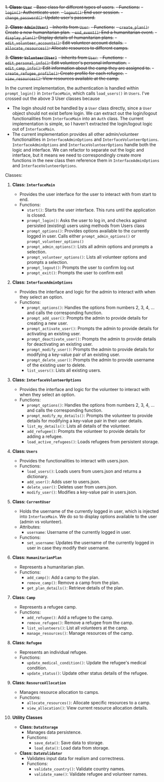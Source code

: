 ~~1. **Class: `User`**~~
~~- Base class for different types of users.~~
~~- Functions:~~
~~- `login()`: Authenticate user.~~
~~- `logout()`: End user session.~~
~~- `change_password()`: Update user's password.~~

~~2. **Class: `Admin(User)`**~~
~~- Inherits from `User`.~~
~~- Functions:~~
~~- `create_plan()`: Create a new humanitarian plan.~~
~~- `end_event()`: End a humanitarian event.~~
~~- `display_plan()`: Display details of humanitarian plans.~~
~~- `edit_volunteer_accounts()`: Edit volunteer account details.~~
~~- `allocate_resources()`: Allocate resources to different camps.~~

~~3. **Class: `Volunteer(User)`**~~
~~- Inherits from `User`.~~
~~- Functions:~~
~~- `edit_personal_info()`: Edit volunteer's personal information.~~
~~- `edit_camp_info()`: Edit information about the camp they are assigned to.~~
~~- `create_refugee_profile()`: Create profile for each refugee.~~
~~- `view_resources()`: View resources available at the camp.~~

In the current implementation, the authentication is handled within `prompt_login()` in `InterfaceMain`, which calls `load_users()` in `Users`. 
I've crossed out the above 3 User classes because 
  - The login should not be handled by a `User` class directly, since a `User` object should not exist before login. We can extract out the login/logout functionalities from `InterfaceMain` into an `Auth` class. The current implementation is simple, so I haven't extracted the login/logout logic out of `InterfaceMain`.
  - The current implementation provides all other admin/volunteer functionalities in `InterfaceAdminOptions` and `InterfaceVolunteerOptions`. `InterfaceAdminOptions` and `InterfaceVolunteerOptions` handle both the logic and interface. We can refactor to separate out the logic and interface, but it means we need to correspondingly create more functions in the new class then reference them in `InterfaceAdminOptions` and `InterfaceVolunteerOptions`.

Classes:

1. **Class: `InterfaceMain`**
   - Provides the user interface for the user to interact with from start to end.
   - Functions:
     - `start()`: Starts the user interface. This runs until the application is closed.
     - `prompt_login()`: Asks the user to log in, and checks against persisted (existing) users using methods from Users class
     - `prompt_options()`: Provides options available to the currently logged in user. Calls either `prompt_admin_options()` or `prompt_volunteer_options()`
     - `prompt_admin_options()`: Lists all admin options and prompts a selection.
     - `prompt_volunteer_options()`: Lists all volunteer options and prompts a selection.
     - `prompt_logout()`: Prompts the user to confirm log out
     - `prompt_exit()`: Prompts the user to confirm exit

1. **Class: `InterfaceAdminOptions`**
   - Provides the interface and logic for the admin to interact with when they select an option.
   - Functions:
     - `prompt_options()`: Handles the options from numbers 2, 3, 4, ... and calls the corresponding function.
     - `prompt_add_user()`: Prompts the admin to provide details for creating a new user.
     - `prompt_activate_user()`:  Prompts the admin to provide details for activating an existing user.
     - `prompt_deactivate_user()`:  Prompts the admin to provide details for deactivating an existing user.
     - `prompt_modify_user()`:   Prompts the admin to provide details for modifying a key-value pair of an existing user.
     - `prompt_delete_user()`:   Prompts the admin to provide username of the existing user to delete.
     - `list_users()`: Lists all existing users.

1. **Class: `InterfaceVolunteerOptions`**
   - Provides the interface and logic for the volunteer to interact with when they select an option.
   - Functions:
     - `prompt_options()`: Handles the options from numbers 2, 3, 4, ... and calls the corresponding function.
     - `prompt_modify_my_details()`: Prompts the volunteer to provide details for modifying a key-value pair in their user details.
     - `list_my_details()`: Lists all details of the volunteer.
     - `add_refugee()`:  Prompts the volunteer to provide details for adding a refugee.
     - `load_active_refugees()`: Loads refugees from persistent storage.

2. **Class: `Users`**
   - Provides the functionalities to interact with users.json.
   - Functions:
     - `load_users()`: Loads users from users.json and returns a dictionary.
     - `add_user()`: Adds user to users.json.
     - `delete_user()`: Deletes user from users.json.
     - `modify_user()`: Modifies a key-value pair in users.json.

2. **Class: `CurrentUser`**
   - Holds the username of the currently logged in user, which is injected into `InterfaceMain`. We do so to display options available to the user (admin vs volunteer).
   - Attributes:
     - `username`: Username of the currently logged in user.
   - Functions:
     - `set_username`: Updates the username of the currently logged in user in case they modify their username.

4. **Class: `HumanitarianPlan`**
   - Represents a humanitarian plan.
   - Functions:
     - `add_camp()`: Add a camp to the plan.
     - `remove_camp()`: Remove a camp from the plan.
     - `get_plan_details()`: Retrieve details of the plan.

5. **Class: `Camp`**
   - Represents a refugee camp.
   - Functions:
     - `add_refugee()`: Add a refugee to the camp.
     - `remove_refugee()`: Remove a refugee from the camp.
     - `list_volunteers()`: List all volunteers at the camp.
     - `manage_resources()`: Manage resources of the camp.

6. **Class: `Refugee`**
   - Represents an individual refugee.
   - Functions:
     - `update_medical_condition()`: Update the refugee's medical condition.
     - `update_status()`: Update other status details of the refugee.

7. **Class: `ResourceAllocation`**
   - Manages resource allocation to camps.
   - Functions:
     - `allocate_resources()`: Allocate specific resources to a camp.
     - `view_allocation()`: View current resource allocation details.

8. **Utility Classes**
   - **Class: `DataStorage`**
     - Manages data persistence.
     - Functions:
       - `save_data()`: Save data to storage.
       - `load_data()`: Load data from storage.
   - **Class: `DataValidator`**
     - Validates input data for realism and correctness.
     - Functions:
       - `validate_country()`: Validate country names.
       - `validate_name()`: Validate refugee and volunteer names.

